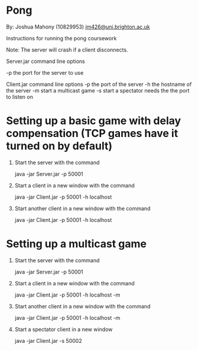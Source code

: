 Pong
====
By: Joshua Mahony (10829953) jm426@uni.brighton.ac.uk

Instructions for running the pong coursework

Note: The server will crash if a client disconnects.

Server.jar command line options

-p the port for the server to use

Client.jar command line options
-p <port> the port of the server
-h <host> the hostname of the server
-m start a multicast game
-s <port> start a spectator needs the the port to listen on


Setting up a basic game with delay compensation (TCP games have it turned on by default)
===============================================
1. Start the server with the command

   java -jar Server.jar -p 50001

2. Start a client in a new window with the command

   java -jar Client.jar -p 50001 -h localhost

2. Start another client in a new window with the command

   java -jar Client.jar -p 50001 -h localhost


Setting up a multicast game
===========================
1. Start the server with the command

   java -jar Server.jar -p 50001

2. Start a client in a new window with the command

   java -jar Client.jar -p 50001 -h localhost -m

3. Start another client in a new window with the command

   java -jar Client.jar -p 50001 -h localhost -m

4. Start a spectator client in a new window

   java -jar Client.jar -s 50002
